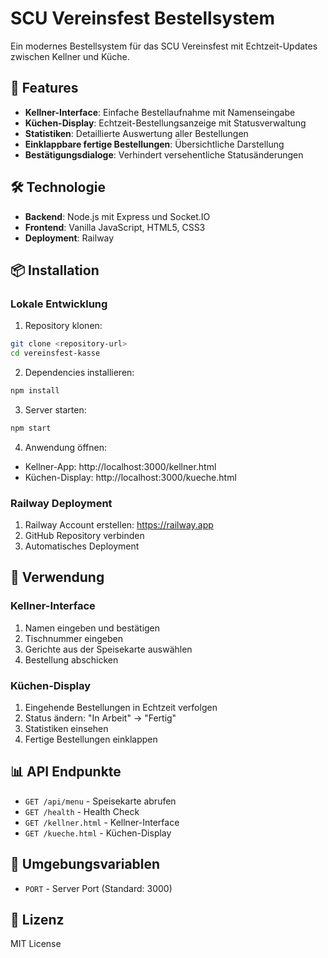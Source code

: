 # SCU Vereinsfest Bestellsystem

Ein modernes Bestellsystem für das SCU Vereinsfest mit Echtzeit-Updates zwischen Kellner und Küche.

## 🚀 Features

- **Kellner-Interface**: Einfache Bestellaufnahme mit Namenseingabe
- **Küchen-Display**: Echtzeit-Bestellungsanzeige mit Statusverwaltung
- **Statistiken**: Detaillierte Auswertung aller Bestellungen
- **Einklappbare fertige Bestellungen**: Übersichtliche Darstellung
- **Bestätigungsdialoge**: Verhindert versehentliche Statusänderungen

## 🛠️ Technologie

- **Backend**: Node.js mit Express und Socket.IO
- **Frontend**: Vanilla JavaScript, HTML5, CSS3
- **Deployment**: Railway

## 📦 Installation

### Lokale Entwicklung

1. Repository klonen:
```bash
git clone <repository-url>
cd vereinsfest-kasse
```

2. Dependencies installieren:
```bash
npm install
```

3. Server starten:
```bash
npm start
```

4. Anwendung öffnen:
- Kellner-App: http://localhost:3000/kellner.html
- Küchen-Display: http://localhost:3000/kueche.html

### Railway Deployment

1. Railway Account erstellen: https://railway.app
2. GitHub Repository verbinden
3. Automatisches Deployment

## 🎯 Verwendung

### Kellner-Interface
1. Namen eingeben und bestätigen
2. Tischnummer eingeben
3. Gerichte aus der Speisekarte auswählen
4. Bestellung abschicken

### Küchen-Display
1. Eingehende Bestellungen in Echtzeit verfolgen
2. Status ändern: "In Arbeit" → "Fertig"
3. Statistiken einsehen
4. Fertige Bestellungen einklappen

## 📊 API Endpunkte

- `GET /api/menu` - Speisekarte abrufen
- `GET /health` - Health Check
- `GET /kellner.html` - Kellner-Interface
- `GET /kueche.html` - Küchen-Display

## 🔧 Umgebungsvariablen

- `PORT` - Server Port (Standard: 3000)

## 📝 Lizenz

MIT License 